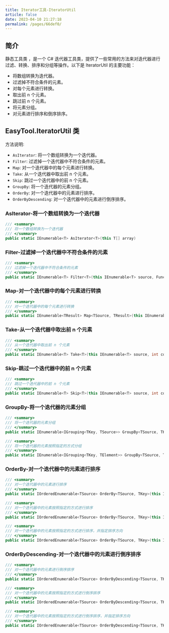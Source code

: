 ```yaml
---
title: Iterator工具-IteratorUtil
article: false
date: 2023-04-10 21:27:18
permalink: /pages/66def0/
---
```


## 简介

静态工具类 <Badge text="IteratorUtil"/>，是一个 C# 迭代器工具类，提供了一些常用的方法来对迭代器进行过滤、转换、排序和分组等操作。以下是 IteratorUtil 的主要功能：

- 将数组转换为迭代器。
- 过滤掉不符合条件的元素。
- 对每个元素进行转换。
- 取出前 n 个元素。
- 跳过前 n 个元素。
- 将元素分组。
- 对元素进行排序和倒序排序。

## EasyTool.IteratorUtil 类

方法说明:

- `AsIterator`: 将一个数组转换为一个迭代器。
- `Filter`: 过滤掉一个迭代器中不符合条件的元素。
- `Map`: 对一个迭代器中的每个元素进行转换。
- `Take`: 从一个迭代器中取出前 n 个元素。
- `Skip`: 跳过一个迭代器中的前 n 个元素。
- `GroupBy`: 将一个迭代器的元素分组。
- `OrderBy`: 对一个迭代器中的元素进行排序。
- `OrderByDescending`: 对一个迭代器中的元素进行倒序排序。

### AsIterator-将一个数组转换为一个迭代器

```csharp
/// <summary>
/// 将一个数组转换为一个迭代器
/// </summary>
public static IEnumerable<T> AsIterator<T>(this T[] array)

```

### Filter-过滤掉一个迭代器中不符合条件的元素

```csharp
/// <summary>
/// 过滤掉一个迭代器中不符合条件的元素
/// </summary>
public static IEnumerable<T> Filter<T>(this IEnumerable<T> source, Func<T, bool> predicate)

```

### Map-对一个迭代器中的每个元素进行转换

```csharp
/// <summary>
/// 对一个迭代器中的每个元素进行转换
/// </summary>
public static IEnumerable<TResult> Map<TSource, TResult>(this IEnumerable<TSource> source, Func<TSource, TResult> selector)

```

### Take-从一个迭代器中取出前 n 个元素

```csharp
/// <summary>
/// 从一个迭代器中取出前 n 个元素
/// </summary>
public static IEnumerable<T> Take<T>(this IEnumerable<T> source, int count)

```

### Skip-跳过一个迭代器中的前 n 个元素

```csharp
/// <summary>
/// 跳过一个迭代器中的前 n 个元素
/// </summary>
public static IEnumerable<T> Skip<T>(this IEnumerable<T> source, int count)

```

### GroupBy-将一个迭代器的元素分组

```csharp
/// <summary>
/// 将一个迭代器的元素分组
/// </summary>
public static IEnumerable<IGrouping<TKey, TSource>> GroupBy<TSource, TKey>(this IEnumerable<TSource> source, Func<TSource, TKey> keySelector)

/// <summary>
/// 将一个迭代器的元素按照指定的方式分组
/// </summary>
public static IEnumerable<IGrouping<TKey, TElement>> GroupBy<TSource, TKey, TElement>(this IEnumerable<TSource> source, Func<TSource, TKey> keySelector, Func<TSource, TElement> elementSelector)

```

### OrderBy-对一个迭代器中的元素进行排序

```csharp
/// <summary>
/// 对一个迭代器中的元素进行排序
/// </summary>
public static IOrderedEnumerable<TSource> OrderBy<TSource, TKey>(this IEnumerable<TSource> source, Func<TSource, TKey> keySelector)

/// <summary>
/// 对一个迭代器中的元素按照指定的方式进行排序
/// </summary>
public static IOrderedEnumerable<TSource> OrderBy<TSource, TKey>(this IEnumerable<TSource> source, Func<TSource, TKey> keySelector, IComparer<TKey> comparer)

/// <summary>
/// 对一个迭代器中的元素按照指定的方式进行排序，并指定排序方向
/// </summary>
public static IOrderedEnumerable<TSource> OrderBy<TSource, TKey>(this IEnumerable<TSource> source, Func<TSource, TKey> keySelector, IComparer<TKey> comparer, bool descending)

```

### OrderByDescending-对一个迭代器中的元素进行倒序排序

```csharp
/// <summary>
/// 对一个迭代器中的元素进行倒序排序
/// </summary>
public static IOrderedEnumerable<TSource> OrderByDescending<TSource, TKey>(this IEnumerable<TSource> source, Func<TSource, TKey> keySelector)

/// <summary>
/// 对一个迭代器中的元素按照指定的方式进行倒序排序
/// </summary>
public static IOrderedEnumerable<TSource> OrderByDescending<TSource, TKey>(this IEnumerable<TSource> source, Func<TSource, TKey> keySelector, IComparer<TKey> comparer)

/// <summary>
/// 对一个迭代器中的元素按照指定的方式进行倒序排序，并指定排序方向
/// </summary>
public static IOrderedEnumerable<TSource> OrderByDescending<TSource, TKey>(this IEnumerable<TSource> source, Func<TSource, TKey> keySelector, IComparer<TKey> comparer, bool descending)
```